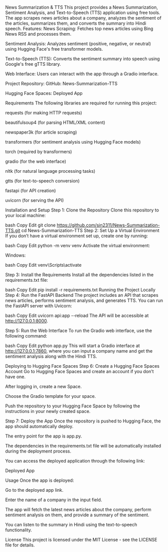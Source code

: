 News Summarization & TTS
This project provides a News Summarization, Sentiment Analysis, and Text-to-Speech (TTS) application using free tools. The app scrapes news articles about a company, analyzes the sentiment of the articles, summarizes them, and converts the summary into Hindi speech.
Features:
News Scraping: Fetches top news articles using Bing News RSS and processes them.

Sentiment Analysis: Analyzes sentiment (positive, negative, or neutral) using Hugging Face's free transformer models.

Text-to-Speech (TTS): Converts the sentiment summary into speech using Google's free gTTS library.

Web Interface: Users can interact with the app through a Gradio interface.

Project Repository:
GitHub: News-Summarization-TTS

Hugging Face Spaces: Deployed App

Requirements
The following libraries are required for running this project:

requests (for making HTTP requests)

beautifulsoup4 (for parsing HTML/XML content)

newspaper3k (for article scraping)

transformers (for sentiment analysis using Hugging Face models)

torch (required by transformers)

gradio (for the web interface)

nltk (for natural language processing tasks)

gtts (for text-to-speech conversion)

fastapi (for API creation)

uvicorn (for serving the API)

Installation and Setup
Step 1: Clone the Repository
Clone this repository to your local machine:

bash
Copy
Edit
git clone https://github.com/sin2311/News-Summarization-TTS.git
cd News-Summarization-TTS
Step 2: Set Up a Virtual Environment
If you don’t have a virtual environment set up, create one by running:

bash
Copy
Edit
python -m venv venv
Activate the virtual environment:

Windows:

bash
Copy
Edit
venv\Scripts\activate

Step 3: Install the Requirements
Install all the dependencies listed in the requirements.txt file:

bash
Copy
Edit
pip install -r requirements.txt
Running the Project Locally
Step 4: Run the FastAPI Backend
The project includes an API that scrapes news articles, performs sentiment analysis, and generates TTS. You can run the FastAPI server with Uvicorn:

bash
Copy
Edit
uvicorn api:app --reload
The API will be accessible at http://127.0.0.1:8000.

Step 5: Run the Web Interface
To run the Gradio web interface, use the following command:

bash
Copy
Edit
python app.py
This will start a Gradio interface at http://127.0.0.1:7860, where you can input a company name and get the sentiment analysis along with the Hindi TTS.

Deploying to Hugging Face Spaces
Step 6: Create a Hugging Face Spaces Account
Go to Hugging Face Spaces and create an account if you don’t have one.

After logging in, create a new Space.

Choose the Gradio template for your space.

Push the repository to your Hugging Face Space by following the instructions in your newly created space.

Step 7: Deploy the App
Once the repository is pushed to Hugging Face, the app should automatically deploy.

The entry point for the app is app.py.

The dependencies in the requirements.txt file will be automatically installed during the deployment process.

You can access the deployed application through the following link:

Deployed App

Usage
Once the app is deployed:

Go to the deployed app link.

Enter the name of a company in the input field.

The app will fetch the latest news articles about the company, perform sentiment analysis on them, and provide a summary of the sentiment.

You can listen to the summary in Hindi using the text-to-speech functionality.

License
This project is licensed under the MIT License - see the LICENSE file for details.



